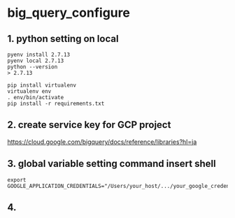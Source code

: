 # big_query_configure
## 1. python setting on local
```
pyenv install 2.7.13
pyenv local 2.7.13
python --version
> 2.7.13

pip install virtualenv
virtualenv env
. env/bin/activate
pip install -r requirements.txt
```

## 2. create service key for GCP project
https://cloud.google.com/bigquery/docs/reference/libraries?hl=ja

## 3. global variable setting command insert shell
```
export GOOGLE_APPLICATION_CREDENTIALS="/Users/your_host/.../your_google_credential.json"
```

## 4. 
